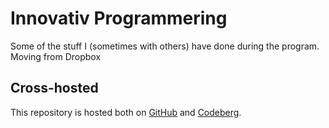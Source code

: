 # Innovativ Programmering
Some of the stuff I (sometimes with others) have done during the program. Moving from Dropbox

## Cross-hosted
This repository is hosted both on [GitHub](https://github.com/TheNamlessGuy/Innovativ-Programmering) and [Codeberg](https://codeberg.org/TheNamlessGuy/Innovativ-Programmering).
